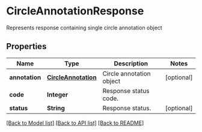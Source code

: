 ﻿
# CircleAnnotationResponse
Represents response containing single circle annotation object

## Properties
Name | Type | Description | Notes
------------ | ------------- | ------------- | -------------
**annotation** | [**CircleAnnotation**](CircleAnnotation.md) | Circle annotation object | [optional]
**code** | **Integer** | Response status code. | 
**status** | **String** | Response status. | [optional]


[[Back to Model list]](../README.md#documentation-for-models) [[Back to API list]](../README.md#documentation-for-api-endpoints) [[Back to README]](../README.md)


